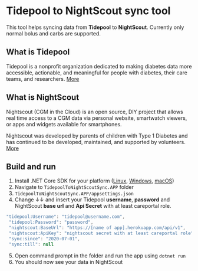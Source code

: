 # Tidepool to NightScout sync tool
This tool helps syncing data from **Tidepool** to **NightScout**. Currently only normal bolus and carbs are supported.
## What is Tidepool
Tidepool is a nonprofit organization dedicated to making diabetes data more accessible, actionable, and meaningful for people with diabetes, their care teams, and researchers.
[More](https://www.tidepool.org/)

## What is NightScout
Nightscout (CGM in the Cloud) is an open source, DIY project that allows real time access to a CGM data via personal website, smartwatch viewers, or apps and widgets available for smartphones.

Nightscout was developed by parents of children with Type 1 Diabetes and has continued to be developed, maintained, and supported by volunteers. 
[More](http://www.nightscout.info/)

## Build and run
1. Install .NET Core SDK for your platform ([Linux](https://docs.microsoft.com/en-us/dotnet/core/install/linux), [Windows](https://docs.microsoft.com/en-us/dotnet/core/install/windows?tabs=netcore31), [macOS](https://docs.microsoft.com/en-us/dotnet/core/install/macos))
2. Navigate to `TidepoolToNightScoutSync.APP` folder
3. `TidepoolToNightScoutSync.APP/appsettings.json`
4. Change ↓↓ and insert your Tidepool **username**, **password** and NightScout **base url** and **Api Secret** with at least careportal role.
 ```js
"tidepool:Username": "tidepool@username.com",
  "tidepool:Password": "password",
  "nightscout:BaseUrl": "https://[name of app].herokuapp.com/api/v1",
  "nightscout:ApiKey": "nightscout secret with at least careportal role",
  "sync:since": "2020-07-01",
  "sync:till": null
```

5. Open command prompt in the folder and run the app using `dotnet run`
6. You should now see your data in NightScout